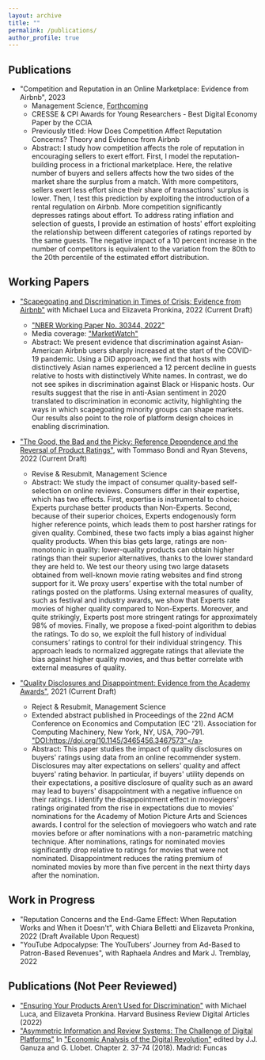 ```yaml
---
layout: archive
title: ""
permalink: /publications/
author_profile: true
---
```


Publications
-----

* "Competition and Reputation in an Online Marketplace: Evidence from Airbnb", 2023
  * Management Science, <a href="https://doi.org/10.1287/mnsc.2023.4758">Forthcoming</a>
  * CRESSE & CPI Awards for Young Researchers - Best Digital Economy Paper by the CCIA
  * Previously titled: How Does Competition Affect Reputation Concerns? Theory and Evidence from Airbnb
  * Abstract: I study how competition affects the role of reputation in encouraging sellers to exert effort. First, I model the reputation-building process in a frictional marketplace. Here, the relative number of buyers and sellers affects how the two sides of the market share the surplus from a match. With more competitors, sellers exert less effort since their share of transactions' surplus is lower. Then, I test this prediction by exploiting the introduction of a rental regulation on Airbnb. More competition significantly depresses ratings about effort. To address rating inflation and selection of guests, I provide an estimation of hosts' effort exploiting the relationship between different categories of ratings reported by the same guests. The negative impact of a 10 percent increase in the number of competitors is equivalent to the variation from the 80th to the 20th percentile of the estimated effort distribution.


Working Papers
-----

* <a href="https://www.hbs.edu/ris/Publication%20Files/23-012_f4fa5a45-f77f-4f81-b7cb-3b664847e418.pdf">"Scapegoating and Discrimination in Times of Crisis: Evidence from Airbnb"</a> with Michael Luca and Elizaveta Pronkina, 2022 (Current Draft)
  * <a href="https://www.nber.org/papers/w30344">"NBER Working Paper No. 30344, 2022"</a>
  * Media coverage: <a href="https://www.marketwatch.com/amp/story/scapegoating-minority-groups-can-shape-markets-asian-american-airbnb-hosts-saw-a-marked-decline-in-bookings-during-the-pandemic-11660576384">"MarketWatch"</a>
  * Abstract: We present evidence that discrimination against Asian-American Airbnb users sharply increased at the start of the COVID-19 pandemic. Using a DiD approach, we find that hosts with distinctively Asian names experienced a 12 percent decline in guests relative to hosts with distinctively White names. In contrast, we do not see spikes in discrimination against Black or Hispanic hosts. Our results suggest that the rise in anti-Asian sentiment in 2020 translated to discrimination in economic activity, highlighting the ways in which scapegoating minority groups can shape markets. Our results also point to the role of platform design choices in enabling discrimination.

* <a href="https://drive.google.com/file/d/19QE6xjBOItAZtUKTl-KOintu25G2InT1/view?usp=sharing">"The Good, the Bad and the Picky: Reference Dependence and the Reversal of Product Ratings"</a>, with Tommaso Bondi and Ryan Stevens, 2022 (Current Draft)
  * Revise & Resubmit, Management Science
  * Abstract: We study the impact of consumer quality-based self-selection on online reviews. Consumers differ in their expertise, which has two effects. First, expertise is instrumental to choice: Experts purchase better products than Non-Experts. Second, because of their superior choices, Experts endogenously form higher reference points, which leads them to post harsher ratings for given quality. Combined, these two facts imply a bias against higher quality products. When this bias gets large, ratings are non-monotonic in quality: lower-quality products can obtain higher ratings than their superior alternatives, thanks to the lower standard they are held to. We test our theory using two large datasets obtained from well-known movie rating websites and find strong support for it. We proxy users’ expertise with the total number of ratings posted on the platforms. Using external measures of quality, such as festival and industry awards, we show that Experts rate movies of higher quality compared to Non-Experts. Moreover, and quite strikingly, Experts post more stringent ratings for approximately 98% of movies. Finally, we propose a fixed-point algorithm to debias the ratings. To do so, we exploit the full history of individual consumers’ ratings to control for their individual stringency. This approach leads to normalized aggregate ratings that alleviate the bias against higher quality movies, and thus better correlate with external measures of quality.

* <a href="https://drive.google.com/file/d/1z8eyrGw-Rm0RjXAGmq4XIit1ZNORIFbo/view?usp=sharing">"Quality Disclosures and Disappointment: Evidence from the Academy Awards"</a>, 2021 (Current Draft)
  * Reject & Resubmit, Management Science
  * Extended abstract published in Proceedings of the 22nd ACM Conference on Economics and Computation (EC '21). Association for Computing Machinery, New York, NY, USA, 790–791. <a href="https://dl.acm.org/doi/10.1145/3465456.3467573">"DOI:https://doi.org/10.1145/3465456.3467573"</a>
  * Abstract: This paper studies the impact of quality disclosures on buyers' ratings using data from an online recommender system. Disclosures may alter expectations on sellers' quality and affect buyers' rating behavior. In particular, if buyers' utility depends on their expectations, a positive disclosure of quality such as an award may lead to buyers' disappointment with a negative influence on their ratings. I identify the disappointment effect in moviegoers' ratings originated from the rise in expectations due to movies' nominations for the Academy of Motion Picture Arts and Sciences awards. I control for the selection of moviegoers who watch and rate movies before or after nominations with a non-parametric matching technique. After nominations, ratings for nominated movies significantly drop relative to ratings for movies that were not nominated. Disappointment reduces the rating premium of nominated movies by more than five percent in the next thirty days after the nomination.

Work in Progress
-----

* "Reputation Concerns and the End-Game Effect: When Reputation Works and When it Doesn't", with Chiara Belletti and Elizaveta Pronkina, 2022 (Draft Available Upon Request)
* "YouTube Adpocalypse: The YouTubers’ Journey from Ad-Based to Patron-Based Revenues", with Raphaela Andres and Mark J. Tremblay, 2022


Publications (Not Peer Reviewed)
-----
 
* <a href="https://hbr.org/2022/10/ensuring-your-products-arent-used-for-discrimination">"Ensuring Your Products Aren’t Used for Discrimination"</a> with Michael Luca, and Elizaveta Pronkina. Harvard Business Review Digital Articles (2022)
* <a href="https://drive.google.com/file/d/11mwubDhEvnN0DAVWCe5qvBwYhbRIYLF1/view">"Asymmetric Information and Review Systems: The Challenge of Digital Platforms"</a>
In <a href="https://www.dropbox.com/s/hnlhbnkbk3zmdpi/Economic_Analysis_of_the_Digital_Revolution.pdf?dl=0">"Economic Analysis of the Digital Revolution"</a> edited by J.J. Ganuza and G. Llobet. Chapter 2. 37-74 (2018). Madrid: Funcas
